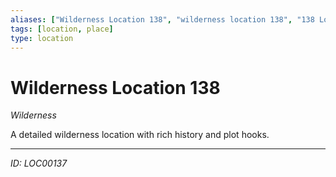 ```yaml
---
aliases: ["Wilderness Location 138", "wilderness location 138", "138 Location Wilderness"]
tags: [location, place]
type: location
---
```


# Wilderness Location 138

*Wilderness*

A detailed wilderness location with rich history and plot hooks.

---
*ID: LOC00137*